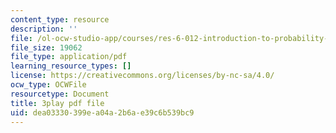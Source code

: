 ```yaml
---
content_type: resource
description: ''
file: /ol-ocw-studio-app/courses/res-6-012-introduction-to-probability-spring-2018/dea03330399ea04a2b6ae39c6b539bc9_tzW5jlfEvwU.pdf
file_size: 19062
file_type: application/pdf
learning_resource_types: []
license: https://creativecommons.org/licenses/by-nc-sa/4.0/
ocw_type: OCWFile
resourcetype: Document
title: 3play pdf file
uid: dea03330-399e-a04a-2b6a-e39c6b539bc9
---
```

